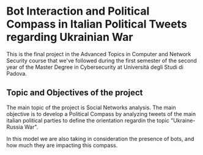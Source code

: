 # Bot Interaction and Political Compass in Italian Political Tweets regarding Ukrainian War

This is the final project in the Advanced Topics in Computer and Network Security course that we've followed during the first semester of the second year of the Master Degree in Cybersecurity at Università degli Studi di Padova. 

## Topic and Objectives of the project
The main topic of the project is Social Networks analysis.
The main objective is to develop a Political Compass by analyzing tweets of the main italian political parties to define the orientation regardin the topic "Ukraine-Russia War". 

In this model we are also taking in consideration the presence of bots, and how much they are impacting this compass.
